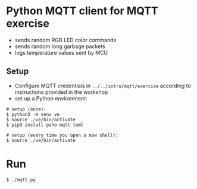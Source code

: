 # Python MQTT client for MQTT exercise
- sends random RGB LED color commands
- sends random long garbage packets
- logs temperature values sent by MCU

## Setup
- Configure MQTT credentials in `../../intro/mqtt/exercise` according to instructions provided in the workshop 
- set up a Python environment:

```shell
# setup (once):
$ python3 -m venv ve
$ source ./ve/bin/activate
$ pip3 install paho-mqtt toml

# setup (every time you open a new shell):
$ source ./ve/bin/activate
```

# Run
```shell
$ ./mqtt.py
```
